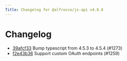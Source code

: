 ```yaml
---
Title: Changelog for @alfresco/js-api v4.8.0
---
```


# Changelog

- [39afcf33](https://eromano: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@github.com/Alfresco/alfresco-js-api/commit/39afcf33) Bump typescript from 4.5.3 to 4.5.4 (#1273)
- [f2e43b36](https://eromano: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@github.com/Alfresco/alfresco-js-api/commit/f2e43b36) Support custom OAuth endpoints (#1259)

